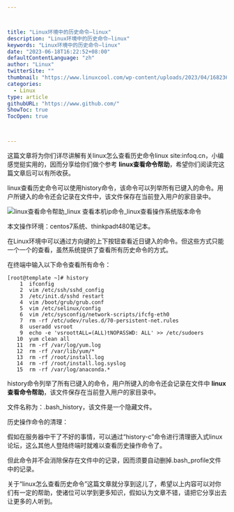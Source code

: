 ```yaml
---



title: "Linux环境中的历史命令–linux"
description: "Linux环境中的历史命令–linux"
keywords: "Linux环境中的历史命令–linux"
date: "2023-06-18T16:22:52+08:00"
defaultContentLanguage: "zh"
author: "Linux"
twitterSite: ""
thumbnail: "https://www.linuxcool.com/wp-content/uploads/2023/04/1682367244574_0.jpg"
categories:
  - Linux
type: article
githubURL: "https://www.github.com/"
ShowToc: true
TocOpen: true



---
```


这篇文章将为你们详尽讲解有关linux怎么查看历史命令linux site:infoq.cn，小编感觉挺实用的，因而分享给你们做个参考 **linux查看命令帮助**，希望你们阅读完这篇文章后可以有所收获。

linux查看历史命令可以使用history命令，该命令可以列举所有已键入的命令。用户所键入的命令还会记录在文件中，该文件保存在当前登入用户的家目录中。

![linux查看命令帮助_linux 查看本机ip命令_linux查看操作系统版本命令](https://www.linuxcool.com/wp-content/uploads/2023/04/1682367244574_0.jpg)

本文操作环境：centos7系统、thinkpadt480笔记本。

在Linux环境中可以通过方向键的上下按钮查看近日键入的命令。但这些方式只能一个一个的查看，虽然系统提供了查看所有历史命令的方式。

在终端中输入以下命令查看所有命令：

```
[root@template ~]# history
    1  ifconfig
    2  vim /etc/ssh/sshd_config
    3  /etc/init.d/sshd restart
    4  vim /boot/grub/grub.conf
    5  vim /etc/selinux/config
    6  vim /etc/sysconfig/network-scripts/ifcfg-eth0
    7  rm -rf /etc/udev/rules.d/70-persistent-net.rules
    8  useradd vsroot
    9  echo -e 'vsroottALL=(ALL)tNOPASSWD: ALL' >> /etc/sudoers
   10  yum clean all
   11  rm -rf /var/log/yum.log
   12  rm -rf /var/lib/yum/*
   13  rm -rf /root/install.log
   14  rm -rf /root/install.log.syslog
   15  rm -rf /var/log/anaconda.*
```

history命令列举了所有已键入的命令，用户所键入的命令还会记录在文件中 **linux查看命令帮助**，该文件保存在当前登入用户的家目录中。

文件名称为：.bash_history，该文件是一个隐藏文件。

历史操作命令的清理：

假如在服务器中干了不好的事情，可以通过“history-c”命令进行清理嵌入式linux论坛，这么其他人登陆终端时就难以查看历史操作命令了。

但此命令并不会消除保存在文件中的记录，因而须要自动删掉.bash_profile文件中的记录。

关于“linux怎么查看历史命令”这篇文章就分享到这儿了，希望以上内容可以对你们有一定的帮助，使诸位可以学到更多知识，假如认为文章不错，请把它分享出去让更多的人听到。